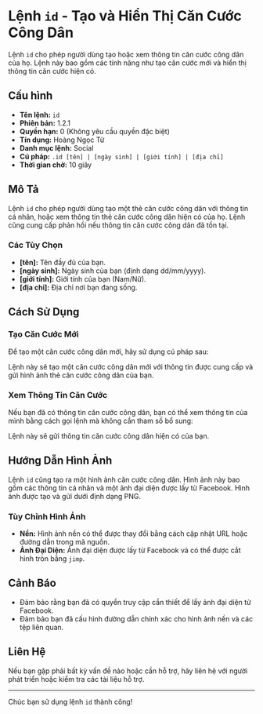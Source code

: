 # Lệnh `id` - Tạo và Hiển Thị Căn Cước Công Dân

Lệnh `id` cho phép người dùng tạo hoặc xem thông tin căn cước công dân của họ. Lệnh này bao gồm các tính năng như tạo căn cước mới và hiển thị thông tin căn cước hiện có.

## Cấu hình

- **Tên lệnh:** `id`
- **Phiên bản:** 1.2.1
- **Quyền hạn:** 0 (Không yêu cầu quyền đặc biệt)
- **Tín dụng:** Hoàng Ngọc Từ
- **Danh mục lệnh:** Social
- **Cú pháp:** `.id [tên] | [ngày sinh] | [giới tính] | [địa chỉ]`
- **Thời gian chờ:** 10 giây

## Mô Tả

Lệnh `id` cho phép người dùng tạo một thẻ căn cước công dân với thông tin cá nhân, hoặc xem thông tin thẻ căn cước công dân hiện có của họ. Lệnh cũng cung cấp phản hồi nếu thông tin căn cước công dân đã tồn tại.

### Các Tùy Chọn

- **[tên]:** Tên đầy đủ của bạn.
- **[ngày sinh]:** Ngày sinh của bạn (định dạng dd/mm/yyyy).
- **[giới tính]:** Giới tính của bạn (Nam/Nữ).
- **[địa chỉ]:** Địa chỉ nơi bạn đang sống.

## Cách Sử Dụng

### Tạo Căn Cước Mới

Để tạo một căn cước công dân mới, hãy sử dụng cú pháp sau:


Lệnh này sẽ tạo một căn cước công dân mới với thông tin được cung cấp và gửi hình ảnh thẻ căn cước công dân của bạn.

### Xem Thông Tin Căn Cước

Nếu bạn đã có thông tin căn cước công dân, bạn có thể xem thông tin của mình bằng cách gọi lệnh mà không cần tham số bổ sung:


Lệnh này sẽ gửi thông tin căn cước công dân hiện có của bạn.

## Hướng Dẫn Hình Ảnh

Lệnh `id` cũng tạo ra một hình ảnh căn cước công dân. Hình ảnh này bao gồm các thông tin cá nhân và một ảnh đại diện được lấy từ Facebook. Hình ảnh được tạo và gửi dưới định dạng PNG.

### Tùy Chỉnh Hình Ảnh

- **Nền:** Hình ảnh nền có thể được thay đổi bằng cách cập nhật URL hoặc đường dẫn trong mã nguồn.
- **Ảnh Đại Diện:** Ảnh đại diện được lấy từ Facebook và có thể được cắt hình tròn bằng `jimp`.

## Cảnh Báo

- Đảm bảo rằng bạn đã có quyền truy cập cần thiết để lấy ảnh đại diện từ Facebook.
- Đảm bảo bạn đã cấu hình đường dẫn chính xác cho hình ảnh nền và các tệp liên quan.

## Liên Hệ

Nếu bạn gặp phải bất kỳ vấn đề nào hoặc cần hỗ trợ, hãy liên hệ với người phát triển hoặc kiểm tra các tài liệu hỗ trợ.

---

Chúc bạn sử dụng lệnh `id` thành công!
